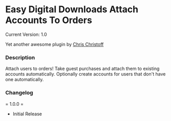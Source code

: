 # Easy Digital Downloads Attach Accounts To Orders #

Current Version: 1.0

Yet another awesome plugin by [Chris Christoff](http://www.chriscct7.com)

### Description ###

Attach users to orders! Take guest purchases and attach them to existing accounts automatically. Optionally create accounts for users that don't have one automatically.


### Changelog ###
= 1.0.0 =
* Initial Release